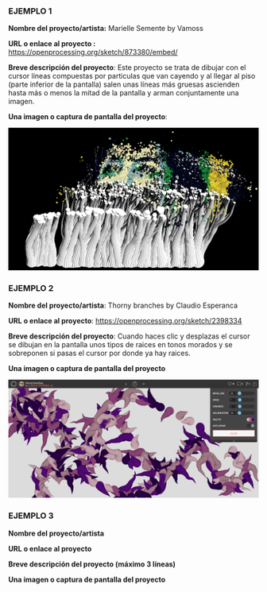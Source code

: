 ### EJEMPLO 1
**Nombre del proyecto/artista:** Marielle Semente by Vamoss

**URL o enlace al proyecto :** https://openprocessing.org/sketch/873380/embed/

**Breve descripción del proyecto**: Este proyecto se trata de dibujar con el cursor líneas compuestas por particulas que van cayendo y al llegar al piso (parte 
inferior de la pantalla) salen unas líneas más gruesas ascienden hasta más o menos la mitad de la pantalla y arman conjuntamente una imagen. 

**Una imagen o captura de pantalla del proyecto**:

![Cuandro Comparativo](../../../../assets/ejemplo1.png)


### EJEMPLO 2
**Nombre del proyecto/artista**: Thorny branches by Claudio Esperanca

**URL o enlace al proyecto**: https://openprocessing.org/sketch/2398334

**Breve descripción del proyecto**: Cuando haces clic y desplazas el cursor se dibujan en la pantalla unos tipos de raices en tonos morados y se sobreponen si pasas el cursor por donde ya hay raices. 

**Una imagen o captura de pantalla del proyecto**

![Cuandro Comparativo](../../../../assets/ejemplo2.png)
### EJEMPLO 3

**Nombre del proyecto/artista**

**URL o enlace al proyecto**

**Breve descripción del proyecto (máximo 3 líneas)**

**Una imagen o captura de pantalla del proyecto**
